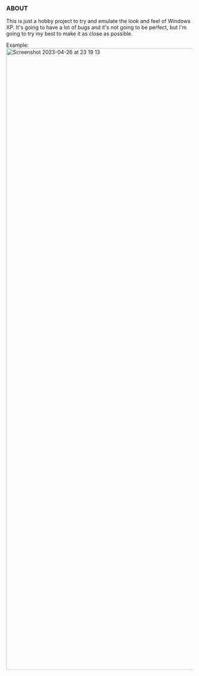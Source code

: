 ### ABOUT

This is just a hobby project to try and emulate the look and feel of Windows XP.
It's going to have a lot of bugs and it's not going to be perfect, but I'm going to try my best to make it as close as possible.

Example:
<img width="1680" alt="Screenshot 2023-04-26 at 23 19 13" src="https://user-images.githubusercontent.com/17732178/234705338-ce0af383-f167-4d39-aa54-a73332b6b203.png">
